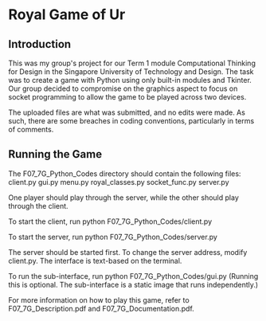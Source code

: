 # Royal Game of Ur
## Introduction
This was my group's project for our Term 1 module Computational Thinking for Design in the Singapore University of Technology and Design. The task was to create a game with Python using only built-in modules and Tkinter. Our group decided to compromise on the graphics aspect to focus on socket programming to allow the game to be played across two devices. 

The uploaded files are what was submitted, and no edits were made. As such, there are some breaches in coding conventions, particularly in terms of comments.

## Running the Game
The F07_7G_Python_Codes directory should contain the following files:
client.py
gui.py
menu.py
royal_classes.py
socket_func.py
server.py

One player should play through the server, while the other should play through the client.

To start the client, run 
python F07_7G_Python_Codes/client.py

To start the server, run
python F07_7G_Python_Codes/server.py

The server should be started first. To change the server address, modify client.py.
The interface is text-based on the terminal.

To run the sub-interface, run
python F07_7G_Python_Codes/gui.py
(Running this is optional. The sub-interface is a static image that runs independently.)

For more information on how to play this game, refer to F07_7G_Description.pdf and F07_7G_Documentation.pdf.
